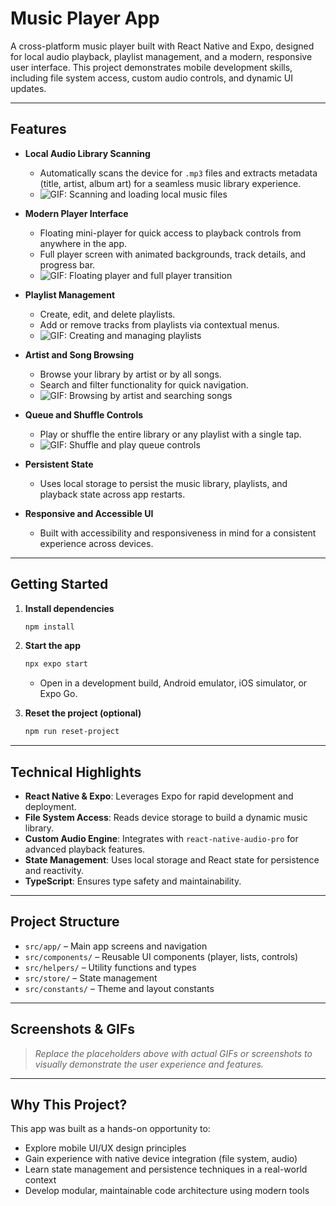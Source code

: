 # Music Player App

A cross-platform music player built with React Native and Expo, designed for local audio playback, playlist management, and a modern, responsive user interface. This project demonstrates mobile development skills, including file system access, custom audio controls, and dynamic UI updates.

---

## Features

- **Local Audio Library Scanning**

  - Automatically scans the device for `.mp3` files and extracts metadata (title, artist, album art) for a seamless music library experience.
  - ![GIF: Scanning and loading local music files](#)

- **Modern Player Interface**

  - Floating mini-player for quick access to playback controls from anywhere in the app.
  - Full player screen with animated backgrounds, track details, and progress bar.
  - ![GIF: Floating player and full player transition](#)

- **Playlist Management**

  - Create, edit, and delete playlists.
  - Add or remove tracks from playlists via contextual menus.
  - ![GIF: Creating and managing playlists](#)

- **Artist and Song Browsing**

  - Browse your library by artist or by all songs.
  - Search and filter functionality for quick navigation.
  - ![GIF: Browsing by artist and searching songs](#)

- **Queue and Shuffle Controls**

  - Play or shuffle the entire library or any playlist with a single tap.
  - ![GIF: Shuffle and play queue controls](#)

- **Persistent State**

  - Uses local storage to persist the music library, playlists, and playback state across app restarts.

- **Responsive and Accessible UI**
  - Built with accessibility and responsiveness in mind for a consistent experience across devices.

---

## Getting Started

1. **Install dependencies**

   ```bash
   npm install
   ```

2. **Start the app**

   ```bash
   npx expo start
   ```

   - Open in a development build, Android emulator, iOS simulator, or Expo Go.

3. **Reset the project (optional)**
   ```bash
   npm run reset-project
   ```

---

## Technical Highlights

- **React Native & Expo**: Leverages Expo for rapid development and deployment.
- **File System Access**: Reads device storage to build a dynamic music library.
- **Custom Audio Engine**: Integrates with `react-native-audio-pro` for advanced playback features.
- **State Management**: Uses local storage and React state for persistence and reactivity.
- **TypeScript**: Ensures type safety and maintainability.

---

## Project Structure

- `src/app/` – Main app screens and navigation
- `src/components/` – Reusable UI components (player, lists, controls)
- `src/helpers/` – Utility functions and types
- `src/store/` – State management
- `src/constants/` – Theme and layout constants

---

## Screenshots & GIFs

> _Replace the placeholders above with actual GIFs or screenshots to visually demonstrate the user experience and features._

---

## Why This Project?

This app was built as a hands-on opportunity to:

- Explore mobile UI/UX design principles
- Gain experience with native device integration (file system, audio)
- Learn state management and persistence techniques in a real-world context
- Develop modular, maintainable code architecture using modern tools
